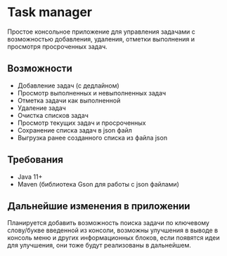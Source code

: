 # Task manager

Простое консольное приложение для управления задачами с возможностью добавления, удаления, отметки выполнения и просмотря просроченных задач.

## Возможности
- Добавление задач (с дедлайном)
- Просмотр выполненных и невыполненных задач
- Отметка задачи как выполненной
- Удаление задач
- Очистка списков задач
- Просмотр текущих задач и просроченных
- Сохранение списка задач в json файл
- Выгрузка ранее созданного списка из файла json

## Требования
- Java 11+
- Maven (библиотека Gson для работы с json файлами)

## Дальнейшие изменения в приложении

Планируется добавить возможность поиска задачи по ключевому слову/букве введенной из консоли, возможны улучшения в выводе в консоль меню и других информационных блоков, если появятся идеи для улучшения, они тоже будут реализованы в дальнейшем.
